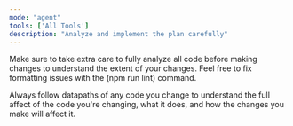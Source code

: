 ```yaml
---
mode: "agent"
tools: ['All Tools']
description: "Analyze and implement the plan carefully"
---
```


Make sure to take extra care to fully analyze all code before making changes to understand the extent of your changes. Feel free to fix formatting issues with the (npm run lint) command.

Always follow datapaths of any code you change to understand the full affect of the code you're changing, what it does, and how the changes you make will affect it.

